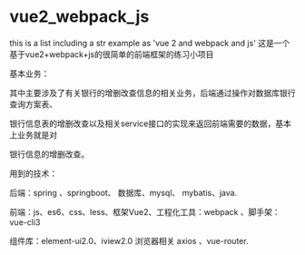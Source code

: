 # vue2_webpack_js
this is a list including a str example as 'vue 2 and webpack and js'
这是一个基于vue2+webpack+js的很简单的前端框架的练习小项目



基本业务：

其中主要涉及了有关银行的增删改查信息的相关业务，后端通过操作对数据库银行查询方案表、

银行信息表的增删改查以及相关service接口的实现来返回前端需要的数据，基本上业务就是对

银行信息的增删改查。

用到的技术：

后端：spring 、springboot、 数据库、mysql、 mybatis、java.

前端：js、es6、css、less、框架Vue2、工程化工具：webpack 、脚手架：vue-cli3

组件库：element-ui2.0、iview2.0    浏览器相关 axios 、vue-router.